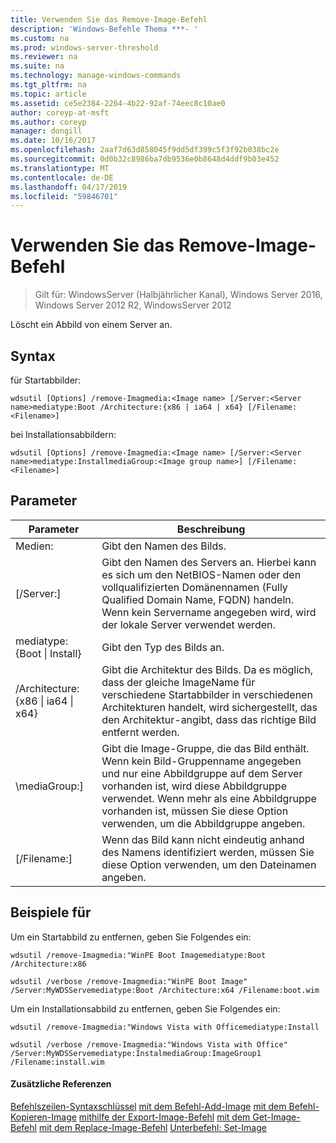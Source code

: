 ```yaml
---
title: Verwenden Sie das Remove-Image-Befehl
description: 'Windows-Befehle Thema ***- '
ms.custom: na
ms.prod: windows-server-threshold
ms.reviewer: na
ms.suite: na
ms.technology: manage-windows-commands
ms.tgt_pltfrm: na
ms.topic: article
ms.assetid: ce5e2384-2264-4b22-92af-74eec8c10ae0
author: coreyp-at-msft
ms.author: coreyp
manager: dongill
ms.date: 10/16/2017
ms.openlocfilehash: 2aaf7d63d858045f9dd5df399c5f3f92b038bc2e
ms.sourcegitcommit: 0d0b32c8986ba7db9536e0b8648d4ddf9b03e452
ms.translationtype: MT
ms.contentlocale: de-DE
ms.lasthandoff: 04/17/2019
ms.locfileid: "59846701"
---
```

# <a name="using-the-remove-image-command"></a>Verwenden Sie das Remove-Image-Befehl

>Gilt für: WindowsServer (Halbjährlicher Kanal), Windows Server 2016, Windows Server 2012 R2, WindowsServer 2012

Löscht ein Abbild von einem Server an.
## <a name="syntax"></a>Syntax
für Startabbilder:
```
wdsutil [Options] /remove-Imagmedia:<Image name> [/Server:<Server name>mediatype:Boot /Architecture:{x86 | ia64 | x64} [/Filename:<Filename>]
```
bei Installationsabbildern:
```
wdsutil [Options] /remove-Imagmedia:<Image name> [/Server:<Server name>mediatype:InstallmediaGroup:<Image group name>] [/Filename:<Filename>]
```
## <a name="parameters"></a>Parameter
|Parameter|Beschreibung|
|-------|--------|
Medien:<Image name>|Gibt den Namen des Bilds.|
|[/Server:<Server name>]|Gibt den Namen des Servers an. Hierbei kann es sich um den NetBIOS-Namen oder den vollqualifizierten Domänennamen (Fully Qualified Domain Name, FQDN) handeln. Wenn kein Servername angegeben wird, wird der lokale Server verwendet werden.|
mediatype:{Boot &#124; Install}|Gibt den Typ des Bilds an.|
|/Architecture:{x86 &#124; ia64 &#124; x64}|Gibt die Architektur des Bilds. Da es möglich, dass der gleiche ImageName für verschiedene Startabbilder in verschiedenen Architekturen handelt, wird sichergestellt, das den Architektur-angibt, dass das richtige Bild entfernt werden.|
|\mediaGroup:<Image group name>]|Gibt die Image-Gruppe, die das Bild enthält. Wenn kein Bild-Gruppenname angegeben und nur eine Abbildgruppe auf dem Server vorhanden ist, wird diese Abbildgruppe verwendet. Wenn mehr als eine Abbildgruppe vorhanden ist, müssen Sie diese Option verwenden, um die Abbildgruppe angeben.|
|[/Filename:<File name>]|Wenn das Bild kann nicht eindeutig anhand des Namens identifiziert werden, müssen Sie diese Option verwenden, um den Dateinamen angeben.|
## <a name="BKMK_examples"></a>Beispiele für
Um ein Startabbild zu entfernen, geben Sie Folgendes ein:
```
wdsutil /remove-Imagmedia:"WinPE Boot Imagemediatype:Boot /Architecture:x86
```
```
wdsutil /verbose /remove-Imagmedia:"WinPE Boot Image" /Server:MyWDSServemediatype:Boot /Architecture:x64 /Filename:boot.wim
```
Um ein Installationsabbild zu entfernen, geben Sie Folgendes ein:
```
wdsutil /remove-Imagmedia:"Windows Vista with Officemediatype:Install
```
```
wdsutil /verbose /remove-Imagmedia:"Windows Vista with Office" /Server:MyWDSServemediatype:InstalmediaGroup:ImageGroup1 /Filename:install.wim
```
#### <a name="additional-references"></a>Zusätzliche Referenzen
[Befehlszeilen-Syntaxschlüssel](command-line-syntax-key.md)
[mit dem Befehl-Add-Image](using-the-add-image-command.md)
[mit dem Befehl-Kopieren-Image](using-the-copy-image-command.md)
[mithilfe der Export-Image-Befehl](using-the-export-image-command.md)
[mit dem Get-Image-Befehl](using-the-get-image-command.md)
[mit dem Replace-Image-Befehl](using-the-replace-image-command.md) 
 [ Unterbefehl: Set-Image](subcommand-set-image.md)
